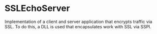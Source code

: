 # SSLEchoServer
Implementation of a client and server application that encrypts traffic via SSL. To do this, a DLL is used that encapsulates work with SSL via SSPI.
